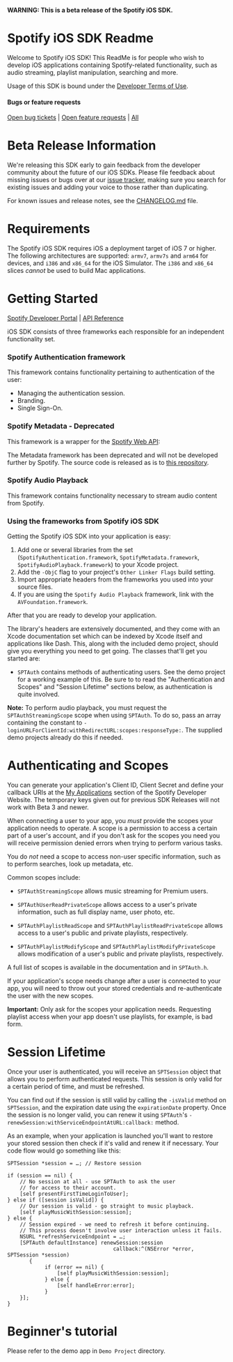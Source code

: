 **WARNING: This is a beta release of the Spotify iOS SDK.**


Spotify iOS SDK Readme
=======

Welcome to Spotify iOS SDK! This ReadMe is for people who wish to develop iOS
applications containing Spotify-related functionality, such as audio streaming,
playlist manipulation, searching and more.

Usage of this SDK is bound under the [Developer Terms of Use](https://developer.spotify.com/developer-terms-of-use/).

#### Bugs or feature requests
[Open bug tickets](https://github.com/spotify/ios-sdk/labels/bug) | [Open feature requests](https://github.com/spotify/ios-sdk/labels/enhancement) | [All](https://github.com/spotify/ios-sdk/issues) 

Beta Release Information
=======

We're releasing this SDK early to gain feedback from the developer community
about the future of our iOS SDKs. Please file feedback about missing issues or
bugs over at our [issue tracker](https://github.com/spotify/ios-sdk/issues),
making sure you search for existing issues and adding your voice to those
rather than duplicating.

For known issues and release notes, see the
[CHANGELOG.md](https://github.com/spotify/ios-sdk/blob/master/CHANGELOG.md)
file.


Requirements
=======

The Spotify iOS SDK requires iOS a deployment target of iOS 7 or higher. The
following architectures are supported: `armv7`, `armv7s` and `arm64` for devices,
and `i386` and `x86_64` for the iOS Simulator. The `i386` and `x86_64` slices
*cannot* be used to build Mac applications.


Getting Started
=======

[Spotify Developer Portal](https://developer.spotify.com/technologies/spotify-ios-sdk/) | [API Reference](https://spotify.github.io/ios-sdk/)

iOS SDK consists of three frameworks each responsible for an independent functionality set. 

### Spotify Authentication framework

This framework contains functionality pertaining to authentication of the user:

* Managing the authentication session.
* Branding.
* Single Sign-On.

### Spotify Metadata - Deprecated 

This framework is a wrapper for the [Spotify Web API](https://developer.spotify.com/web-api/):

The Metadata framework has been deprecated and will not be developed further by Spotify. The source code is released as is to [this repository](https://github.com/erdtman/spotify-ios-metadata/).

### Spotify Audio Playback

This framework contains functionality necessary to stream audio content from Spotify.

### Using the frameworks from Spotify iOS SDK

Getting the Spotify iOS SDK into your application is easy:

1. Add one or several libraries from the set (`SpotifyAuthentication.framework`,
`SpotifyMetadata.framework`, `SpotifyAudioPlayback.framework`) to your Xcode project.
2. Add the `-ObjC` flag to your project's `Other Linker Flags` build setting.
3. Import appropriate headers from the frameworks you used into your source files. 
4. If you are using the `Spotify Audio Playback` framework, link with the `AVFoundation.framework`.

After that you are ready to develop your application.

The library's headers are extensively documented, and they come with an Xcode
documentation set which can be indexed by Xcode itself and applications like
Dash. This, along with the included demo project, should give you everything
you need to get going. The classes that'll get you started are:

* `SPTAuth` contains methods of authenticating users. See the demo
project for a working example of this. Be sure to to read the "Authentication and
Scopes" and "Session Lifetime" sections below, as authentication is quite involved.

**Note:** To perform audio playback, you must request the `SPTAuthStreamingScope`
scope when using `SPTAuth`. To do so, pass an array containing the constant to
`-loginURLForClientId:withRedirectURL:scopes:responseType:`. The supplied demo
projects already do this if needed.

Authenticating and Scopes
=======

You can generate your application's Client ID, Client Secret and define your
callback URIs at the [My Applications](https://developer.spotify.com/my-applications/)
section of the Spotify Developer Website. The temporary keys given out for previous
SDK Releases will not work with Beta 3 and newer.

When connecting a user to your app, you *must* provide the scopes your application
needs to operate. A scope is a permission to access a certain part of a user's account,
and if you don't ask for the scopes you need you will receive permission denied errors
when trying to perform various tasks.

You do *not* need a scope to access non-user specific information, such as to perform
searches, look up metadata, etc.

Common scopes include:

* `SPTAuthStreamingScope` allows music streaming for Premium users.

* `SPTAuthUserReadPrivateScope` allows access to a user's private information, such
as full display name, user photo, etc.

* `SPTAuthPlaylistReadScope` and `SPTAuthPlaylistReadPrivateScope` allows access to
a user's public and private playlists, respectively.

* `SPTAuthPlaylistModifyScope` and `SPTAuthPlaylistModifyPrivateScope` allows
modification of a user's public and private playlists, respectively.

A full list of scopes is available in the documentation and in `SPTAuth.h`.

If your application's scope needs change after a user is connected to your app, you
will need to throw out your stored credentials and re-authenticate the user with the
new scopes.

**Important:** Only ask for the scopes your application needs. Requesting playlist
access when your app doesn't use playlists, for example, is bad form.

Session Lifetime
=======

Once your user is authenticated, you will receive an `SPTSession` object that allows
you to perform authenticated requests. This session is only valid for a certain
period of time, and must be refreshed.

You can find out if the session is still valid by calling the `-isValid` method on
`SPTSession`, and the expiration date using the `expirationDate` property. Once
the session is no longer valid, you can renew it using `SPTAuth`'s
`-renewSession:withServiceEndpointAtURL:callback:` method.

As an example, when your application is launched you'll want to restore your stored
session then check if it's valid and renew it if necessary. Your code flow would go
something like this:

```objc
SPTSession *session = …; // Restore session

if (session == nil) {
    // No session at all - use SPTAuth to ask the user
    // for access to their account.
    [self presentFirstTimeLoginToUser];
} else if ([session isValid]) {
    // Our session is valid - go straight to music playback.
    [self playMusicWithSession:session];
} else {
    // Session expired - we need to refresh it before continuing.
    // This process doesn't involve user interaction unless it fails.
    NSURL *refreshServiceEndpoint = …;
    [SPTAuth defaultInstance] renewSession:session
                                  callback:^(NSError *error, SPTSession *session)
       {
            if (error == nil) {
                [self playMusicWithSession:session];
            } else {
                [self handleError:error];
            }
    }];
}
```

Beginner's tutorial
=======
Please refer to the demo app in `Demo Project` directory.
